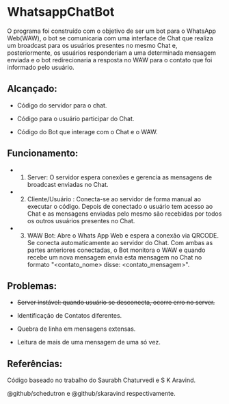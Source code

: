 # **WhatsappChatBot**

O programa foi construído com o objetivo de ser um bot para o WhatsApp Web(WAW), o bot se comunicaria com uma interface de Chat que realiza um broadcast para os usuários presentes no mesmo Chat e, posteriormente, os usuários responderiam a uma determinada mensagem enviada e o bot redirecionaria a resposta no WAW para o contato que foi informado pelo usuário.

## Alcançado:

  - Código do servidor para o chat. 
  
  - Código para o usuário participar do Chat. 
  
  - Código do Bot que interage com o Chat e o WAW.
 
## Funcionamento:
 - 1. Server: O servidor espera conexões e gerencia as mensagens de broadcast enviadas no Chat.
 - 2. Cliente/Usuário : Conecta-se ao servidor de forma manual ao executar o código. Depois de conectado o usuário tem acesso ao Chat e as mensagens enviadas pelo mesmo são recebidas por todos os outros usuários presentes no Chat.
 - 3. WAW Bot: Abre o Whats App Web e espera a conexão via QRCODE. Se conecta automaticamente ao servidor do Chat. Com ambas as partes anteriores conectadas, o Bot monitora o WAW e quando recebe um nova mensagem envia esta mensagem no Chat no formato "<contato_nome> disse: <contato_mensagem>".

## Problemas:

  - ~~Server instável: quando usuário se desconecta, ocorre erro no server.~~

  - Identificação de Contatos diferentes.
  
  - Quebra de linha em mensagens extensas.
  
  - Leitura de mais de uma mensagem de uma só vez.
  
  
 ## Referências:
 
  Código baseado no trabalho do Saurabh Chaturvedi e S K Aravind.
  
  @github/schedutron e @github/skaravind respectivamente.
